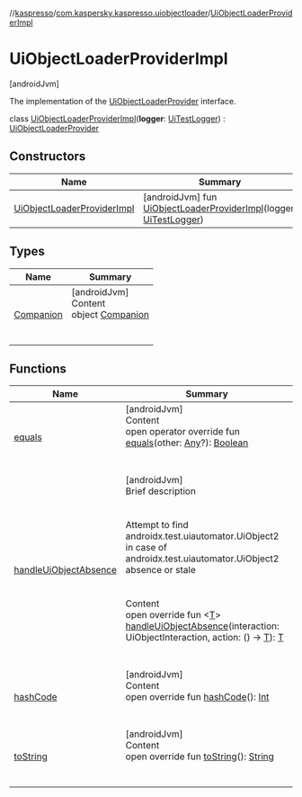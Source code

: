 //[kaspresso](../../index.md)/[com.kaspersky.kaspresso.uiobjectloader](../index.md)/[UiObjectLoaderProviderImpl](index.md)



# UiObjectLoaderProviderImpl  
 [androidJvm] 

The implementation of the [UiObjectLoaderProvider](../-ui-object-loader-provider/index.md) interface.

class [UiObjectLoaderProviderImpl](index.md)(**logger**: [UiTestLogger](../../com.kaspersky.kaspresso.logger/-ui-test-logger/index.md)) : [UiObjectLoaderProvider](../-ui-object-loader-provider/index.md)   


## Constructors  
  
|  Name|  Summary| 
|---|---|
| [UiObjectLoaderProviderImpl](-ui-object-loader-provider-impl.md)|  [androidJvm] fun [UiObjectLoaderProviderImpl](-ui-object-loader-provider-impl.md)(logger: [UiTestLogger](../../com.kaspersky.kaspresso.logger/-ui-test-logger/index.md))   <br>


## Types  
  
|  Name|  Summary| 
|---|---|
| [Companion](-companion/index.md)| [androidJvm]  <br>Content  <br>object [Companion](-companion/index.md)  <br><br><br>


## Functions  
  
|  Name|  Summary| 
|---|---|
| [equals](https://kotlinlang.org/api/latest/jvm/stdlib/kotlin/-any/equals.html)| [androidJvm]  <br>Content  <br>open operator override fun [equals](https://kotlinlang.org/api/latest/jvm/stdlib/kotlin/-any/equals.html)(other: [Any](https://kotlinlang.org/api/latest/jvm/stdlib/kotlin/-any/index.html)?): [Boolean](https://kotlinlang.org/api/latest/jvm/stdlib/kotlin/-boolean/index.html)  <br><br><br>
| [handleUiObjectAbsence](handle-ui-object-absence.md)| [androidJvm]  <br>Brief description  <br><br><br>Attempt to find androidx.test.uiautomator.UiObject2 in case of androidx.test.uiautomator.UiObject2 absence or stale<br><br>  <br>Content  <br>open override fun <[T](handle-ui-object-absence.md)> [handleUiObjectAbsence](handle-ui-object-absence.md)(interaction: UiObjectInteraction, action: () -> [T](handle-ui-object-absence.md)): [T](handle-ui-object-absence.md)  <br><br><br>
| [hashCode](https://kotlinlang.org/api/latest/jvm/stdlib/kotlin/-any/hash-code.html)| [androidJvm]  <br>Content  <br>open override fun [hashCode](https://kotlinlang.org/api/latest/jvm/stdlib/kotlin/-any/hash-code.html)(): [Int](https://kotlinlang.org/api/latest/jvm/stdlib/kotlin/-int/index.html)  <br><br><br>
| [toString](https://kotlinlang.org/api/latest/jvm/stdlib/kotlin/-any/to-string.html)| [androidJvm]  <br>Content  <br>open override fun [toString](https://kotlinlang.org/api/latest/jvm/stdlib/kotlin/-any/to-string.html)(): [String](https://kotlinlang.org/api/latest/jvm/stdlib/kotlin/-string/index.html)  <br><br><br>

